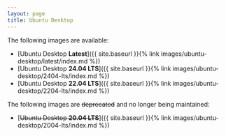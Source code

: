 ```yaml
---
layout: page
title: Ubuntu Desktop
---
```


The following images are available:

- [Ubuntu Desktop **Latest**]({{ site.baseurl }}{% link images/ubuntu-desktop/latest/index.md %})
- [Ubuntu Desktop **24.04 LTS**]({{ site.baseurl }}{% link images/ubuntu-desktop/2404-lts/index.md %})
- [Ubuntu Desktop **22.04 LTS**]({{ site.baseurl }}{% link images/ubuntu-desktop/2204-lts/index.md %})

The following images are ~~deprecated~~ and no longer being maintained:

- [~~Ubuntu Desktop **20.04 LTS**~~]({{ site.baseurl }}{% link images/ubuntu-desktop/2004-lts/index.md %})
